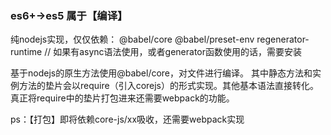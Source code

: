 ### es6+->es5 属于【编译】
纯nodejs实现，仅仅依赖：
@babel/core
@babel/preset-env
regenerator-runtime // 如果有async语法使用，或者generator函数使用的话，需要安装

基于nodejs的原生方法使用@babel/core，对文件进行编译。
其中静态方法和实例方法的垫片会以require（引入corejs）的形式实现。其他基本语法直接转化。
真正将require中的垫片打包进来还需要webpack的功能。

ps：【打包】即将依赖core-js/xx吸收，还需要webpack实现